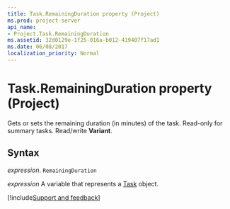 ```yaml
---
title: Task.RemainingDuration property (Project)
ms.prod: project-server
api_name:
- Project.Task.RemainingDuration
ms.assetid: 32d0129e-1f25-016a-b012-419407f17ad1
ms.date: 06/08/2017
localization_priority: Normal
---
```



# Task.RemainingDuration property (Project)

Gets or sets the remaining duration (in minutes) of the task. Read-only for summary tasks. Read/write  **Variant**.


## Syntax

_expression_. `RemainingDuration`

_expression_ A variable that represents a [Task](./Project.Task.md) object.

[!include[Support and feedback](~/includes/feedback-boilerplate.md)]